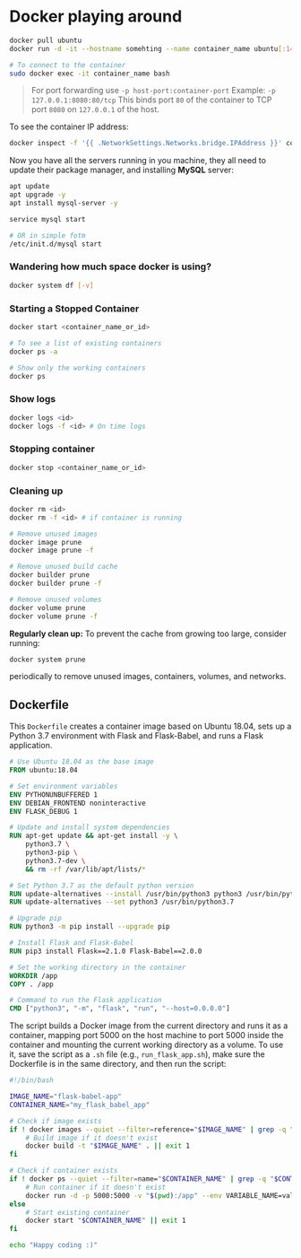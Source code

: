 # Docker playing around

```bash
docker pull ubuntu
docker run -d -it --hostname somehting --name container_name ubuntu[:14.1]

# To connect to the container
sudo docker exec -it container_name bash
```

> For port forwarding use `-p host-port:container-port`
> Example: `-p 127.0.0.1:8080:80/tcp`
> This binds port `80` of the container to TCP port `8080` on `127.0.0.1` of the host.

To see the container IP address:

```bash
docker inspect -f '{{ .NetworkSettings.Networks.bridge.IPAddress }}' container_name
```

Now you have all the servers running in you machine, they all need to update their package manager, and installing **MySQL** server:

```bash
apt update
apt upgrade -y
apt install mysql-server -y

service mysql start

# OR in simple fotm
/etc/init.d/mysql start
```

### Wandering how much space docker is using?

```bash
docker system df [-v]
```

### Starting a Stopped Container

```bash
docker start <container_name_or_id>

# To see a list of existing containers
docker ps -a

# Show only the working containers
docker ps
```

### Show logs

```bash
docker logs <id>
docker logs -f <id> # On time logs
```
### Stopping container

```bash
docker stop <container_name_or_id>
```

### Cleaning up

```bash
docker rm <id>
docker rm -f <id> # if container is running

# Remove unused images
docker image prune 
docker image prune -f

# Remove unused build cache
docker builder prune
docker builder prune -f

# Remove unused volumes
docker volume prune
docker volume prune -f
```

**Regularly clean up:** To prevent the cache from growing too large, consider running:

```bash
docker system prune
```

periodically to remove unused images, containers, volumes, and networks.
## Dockerfile

This `Dockerfile` creates a container image based on Ubuntu 18.04, sets up a Python 3.7 environment with Flask and Flask-Babel, and runs a Flask application.

```dockerfile
# Use Ubuntu 18.04 as the base image
FROM ubuntu:18.04

# Set environment variables
ENV PYTHONUNBUFFERED 1
ENV DEBIAN_FRONTEND noninteractive
ENV FLASK_DEBUG 1

# Update and install system dependencies
RUN apt-get update && apt-get install -y \
    python3.7 \
    python3-pip \
    python3.7-dev \
    && rm -rf /var/lib/apt/lists/*

# Set Python 3.7 as the default python version
RUN update-alternatives --install /usr/bin/python3 python3 /usr/bin/python3.7 1
RUN update-alternatives --set python3 /usr/bin/python3.7

# Upgrade pip
RUN python3 -m pip install --upgrade pip

# Install Flask and Flask-Babel
RUN pip3 install Flask==2.1.0 Flask-Babel==2.0.0

# Set the working directory in the container
WORKDIR /app
COPY . /app

# Command to run the Flask application
CMD ["python3", "-m", "flask", "run", "--host=0.0.0.0"]
```

The script builds a Docker image from the current directory and runs it as a container, mapping port 5000 on the host machine to port 5000 inside the container and mounting the current working directory as a volume. To use it, save the script as a `.sh` file (e.g., `run_flask_app.sh`), make sure the Dockerfile is in the same directory, and then run the script:

```sh
#!/bin/bash

IMAGE_NAME="flask-babel-app"
CONTAINER_NAME="my_flask_babel_app"

# Check if image exists
if ! docker images --quiet --filter=reference="$IMAGE_NAME" | grep -q "$IMAGE_NAME"; then
    # Build image if it doesn't exist
    docker build -t "$IMAGE_NAME" . || exit 1
fi

# Check if container exists
if ! docker ps --quiet --filter=name="$CONTAINER_NAME" | grep -q "$CONTAINER_NAME"; then
    # Run container if it doesn't exist
    docker run -d -p 5000:5000 -v "$(pwd):/app" --env VARIABLE_NAME=value --name "$CONTAINER_NAME" "$IMAGE_NAME" || exit 1
else
    # Start existing container
    docker start "$CONTAINER_NAME" || exit 1
fi

echo "Happy coding :)"
```
